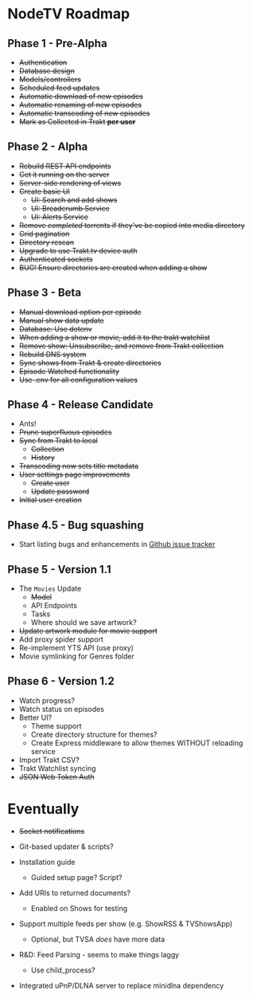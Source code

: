 # NodeTV Roadmap

## Phase 1 - Pre-Alpha

- ~~Authentication~~
- ~~Database design~~
- ~~Models/controllers~~
- ~~Scheduled feed updates~~
- ~~Automatic download of new episodes~~
- ~~Automatic renaming of new episodes~~
- ~~Automatic transcoding of new episodes~~
- ~~Mark as Collected in Trakt **per user**~~


## Phase 2 - Alpha

- ~~Rebuild REST API endpoints~~
- ~~Get it running on the server~~
- ~~Server-side rendering of views~~
- ~~Create basic UI~~
	- ~~UI: Search and add shows~~
	- ~~UI: Breadcrumb Service~~
	- ~~UI: Alerts Service~~
- ~~Remove *completed* torrents if they've be copied into media directory~~
- ~~Grid pagination~~
- ~~Directory rescan~~
- ~~Upgrade to use Trakt.tv device auth~~
- ~~Authenticated sockets~~
- ~~BUG! Ensure directories are created when adding a show~~


## Phase 3 - Beta

- ~~Manual download option per episode~~
- ~~Manual show data update~~
- ~~Database: Use dotenv~~
- ~~When adding a show or movie, add it to the trakt watchlist~~
- ~~Remove show: Unsubscribe, and remove from Trakt collection~~
- ~~Rebuild DNS system~~
- ~~Sync shows from Trakt & create directories~~
- ~~Episode Watched functionality~~
- ~~Use .env for all configuration values~~


## Phase 4 - Release Candidate

- Ants!
- ~~Prune superfluous episodes~~
- ~~Sync from Trakt to local~~
	- ~~Collection~~
	- ~~History~~
- ~~Transcoding now sets title metadata~~
- ~~User settings page improvements~~
	- ~~Create user~~
	- ~~Update password~~
- ~~Initial user creation~~


## Phase 4.5 - Bug squashing

- Start listing bugs and enhancements in [Github issue tracker](https://github.com/greebowarrior/nodetv/issues)



## Phase 5 - Version 1.1

- The `Movies` Update
	- ~~Model~~
	- API Endpoints
	- Tasks
	- Where should we save artwork?
- ~~Update artwork module for movie support~~
- Add proxy spider support
- Re-implement YTS API (use proxy)
- Movie symlinking for Genres folder


## Phase 6 - Version 1.2

- Watch progress?
- Watch status on episodes
- Better UI?
	- Theme support
	- Create directory structure for themes?
	- Create Express middleware to allow themes WITHOUT reloading service
- Import Trakt CSV?
- Trakt Watchlist syncing
- ~~JSON Web Token Auth~~

# Eventually

- ~~Socket notifications~~
- Git-based updater & scripts?
- Installation guide
	- Guided setup page? Script?
- Add URIs to returned documents?
	- Enabled on Shows for testing

- Support multiple feeds per show (e.g. ShowRSS & TVShowsApp)
	- Optional, but TVSA *does* have more data
- R&D: Feed Parsing - seems to make things laggy
	- Use child_process?
- Integrated uPnP/DLNA server to replace minidlna dependency


